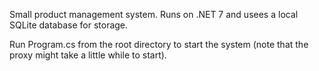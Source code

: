 Small product management system. Runs on .NET 7 and usees a local SQLite database for storage.

Run Program.cs from the root directory to start the system (note that the proxy might take a little while to start).
